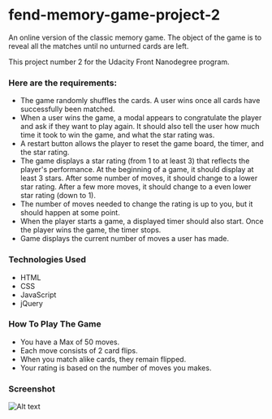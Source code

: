 # fend-memory-game-project-2
An online version of the classic memory game. The object of the game is to reveal all the matches until no unturned cards are left. 

This project number 2 for the Udacity Front Nanodegree program. 

### Here are the requirements:

- The game randomly shuffles the cards. A user wins once all cards have successfully been matched.
- When a user wins the game, a modal appears to congratulate the player and ask if they want to play again. It should also tell the user how much time it took to win the game, and what the star rating was.
- A restart button allows the player to reset the game board, the timer, and the star rating.
- The game displays a star rating (from 1 to at least 3) that reflects the player's performance. At the beginning of a game, it should display at least 3 stars. After some number of moves, it should change to a lower star rating. After a few more moves, it should change to a even lower star rating (down to 1).
- The number of moves needed to change the rating is up to you, but it should happen at some point.
- When the player starts a game, a displayed timer should also start. Once the player wins the game, the timer stops.
- Game displays the current number of moves a user has made.

### Technologies Used
- HTML
- CSS
- JavaScript
- jQuery

### How To Play The Game
- You have a Max of 50 moves. 
- Each move consists of 2 card flips.
- When you match alike cards, they remain flipped.
- Your rating is based on the number of moves you makes.

### Screenshot
![Alt text](https://dha4w82d62smt.cloudfront.net/items/2m3Q3X2R1F2i3w2w0h3A/Image%202018-05-25%20at%2011.18.48%20AM.png?X-CloudApp-Visitor-Id=f06bffd12336493e2cd088584c186698&v=73273318 "Memory Game")